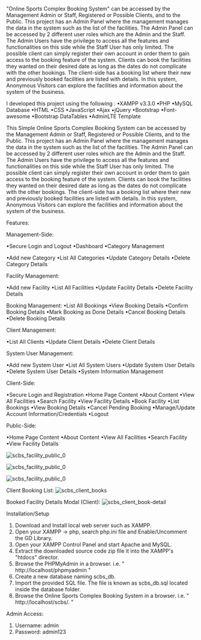 "Online Sports Complex Booking System" can be accessed by the Management Admin or Staff, Registered or Possible Clients, and to the Public. This project has an Admin Panel where the management manages the data in the system such as the list of the facilities. The Admin Panel can be accessed by 2 different user roles which are the Admin and the Staff. The Admin Users have the privilege to access all the features and functionalities on this side while the Staff User has only limited. The possible client can simply register their own account in order them to gain access to the booking feature of the system. Clients can book the facilities they wanted on their desired date as long as the dates do not complicate with the other bookings. The client-side has a booking list where their new and previously booked facilities are listed with details. In this system, Anonymous Visitors can explore the facilities and information about the system of the business.

I developed this project using the following :
•XAMPP v3.3.0
•PHP
•MySQL Database
•HTML
•CSS
•JavaScript
•Ajax
•jQuery
•Bootstrap
•Font-awesome
•Bootstrap DataTables
•AdminLTE Template

This Simple Online Sports Complex Booking System can be accessed by the Management Admin or Staff, Registered or Possible Clients, and to the Public. This project has an Admin Panel where the management manages 
the data in the system such as the list of the facilities. The Admin Panel can be accessed by 2 different user roles which are the Admin and the Staff. The Admin Users have the privilege to access all the 
features and functionalities on this side while the Staff User has only limited. The possible client can simply register their own account in order them to gain access to the booking feature of the system. Clients
can book the facilities they wanted on their desired date as long as the dates do not complicate with the other bookings. The client-side has a booking list where their new and previously booked facilities are 
listed with details. In this system, Anonymous Visitors can explore the facilities and information about the system of the business.

Features:

Management-Side:

•Secure Login and Logout
•Dashboard
•Category Management

•Add new Category
•List All Categories
•Update Category Details
•Delete Category Details

Facility Management:

•Add new Facility
•List All Facilities
•Update Facility Details
•Delete Facility Details

Booking Management:
•List All Bookings
•View Booking Details
•Confirm Booking Details
•Mark Booking as Done Details
•Cancel Booking Details
•Delete Booking Details

Client Management:

•List All Clients
•Update Client Details
•Delete Client Details

System User Management:

•Add new System User
•List All System Users
•Update System User Details
•Delete System User Details
•System Information Management

Client-Side:

•Secure Login and Registration
•Home Page Content
•About Content
•View All Facilities
•Search Facility
•View Facility Details
•Book Facility
•List Bookings
•View Booking Details
•Cancel Pending Booking
•Manage/Update Account Information/Credentials
•Logout

Public-Side:

•Home Page Content
•About Content
•View All Facilities
•Search Facility
•View Facility Details

![scbs_facility_public_0](https://github.com/user-attachments/assets/a2c4a2b0-cf44-4bec-ae22-5bdb8699fd9d)


![scbs_facility_public_0](https://github.com/user-attachments/assets/fd1f84d5-ffa9-40e2-af40-3f3a8721f317)


![scbs_facility_public_0](https://github.com/user-attachments/assets/cc6b21f6-7fe0-4550-a640-14a3499b2279)

Client Booking List:
![scbs_client_books](https://github.com/user-attachments/assets/aa6ec00d-7c1d-4194-8ace-4103a72f280d)

Booked Facility Details Modal (Client):
![scbs_client_book-detail](https://github.com/user-attachments/assets/23799667-3930-491b-bdd1-93f567f2a239)


Installation/Setup
1. Download and Install local web server such as XAMPP.
2. Open your XAMPP -> php, search php.ini file and Enable/Uncomment the GD Library.
3. Open your XAMPP Control Panel and start Apache and MySQL.
4. Extract the downloaded source code zip file it into the XAMPP's "htdocs" director.
5. Browse the PHPMyAdmin in a browser. i.e. " http://localhost/phpmyadmin "
6. Create a new  database naming scbs_db.
7. Import the provided SQL file. The file is known as scbs_db.sql located inside the  database folder.
8. Browse the Online Sports Complex Booking System in a browser. i.e. " http://localhost/scbs/. "

Admin Access: 
   1. Username: admin
   2. Password: admin123
